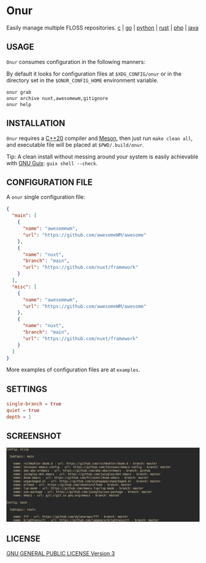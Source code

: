 <!--
Onur is free software: you can redistribute it and/or modify
it under the terms of the GNU General Public License as published by
the Free Software Foundation, either version 3 of the License, or
(at your option) any later version.

Onur is distributed in the hope that it will be useful,
but WITHOUT ANY WARRANTY; without even the implied warranty of
MERCHANTABILITY or FITNESS FOR A PARTICULAR PURPOSE.  See the
GNU General Public License for more details.

You should have received a copy of the GNU General Public License
along with Onur. If not, see <https://www.gnu.org/licenses/>.
-->

# Onur

Easily manage multiple FLOSS repositories.
[c](https://gitlab.com/easbarba/onur-c) |
[go](https://gitlab.com/easbarba/onur-go) | [python](https://gitlab.com/easbarba/onur-python) | [rust](https://gitlab.com/easbarba/onur-rust) | [php](https://gitlab.com/easbarba/onur-php) | [java](https://gitlab.com/easbarba/onur-java) 

## USAGE

`Onur` consumes configuration in the following manners:

By default it looks for configuration files at `$XDG_CONFIG/onur` or in the directory set in the `$ONUR_CONFIG_HOME` environment variable.

```shell
onur grab
onur archive nuxt,awesomewm,gitignore
onur help
```

## INSTALLATION

`Onur` requires a [C++20](https://gcc.gnu.org/) compiler and [Meson](https://mesonbuild.com/), then just run `make clean all`, and executable file will be placed at `$PWD/.build/onur`.

Tip: A clean install without messing around your system is easily achievable with [GNU Guix](https://guix.gnu.org/manual/devel/en/html_node/Invoking-guix-shell.html): `guix shell --check`.

## CONFIGURATION FILE

A `onur` single configuration file:

```json
{
  "main": [
    {
      "name": "awesomewm",
      "url": "https://github.com/awesomeWM/awesome"
    },
    {
      "name": "nuxt",
      "branch": "main",
      "url": "https://github.com/nuxt/framework"
    }
  ],
  "misc": [
    {
      "name": "awesomewm",
      "url": "https://github.com/awesomeWM/awesome"
    },
    {
      "name": "nuxt",
      "branch": "main",
      "url": "https://github.com/nuxt/framework"
    }
  ]
}
```

More examples of configuration files are at `examples`.

## SETTINGS

```toml
single-branch = true
quiet = true
depth = 1
```

## SCREENSHOT

![Onur CLI](onur.png)

## LICENSE

[GNU GENERAL PUBLIC LICENSE Version 3](https://www.gnu.org/licenses/gpl-3.0.en.html)
